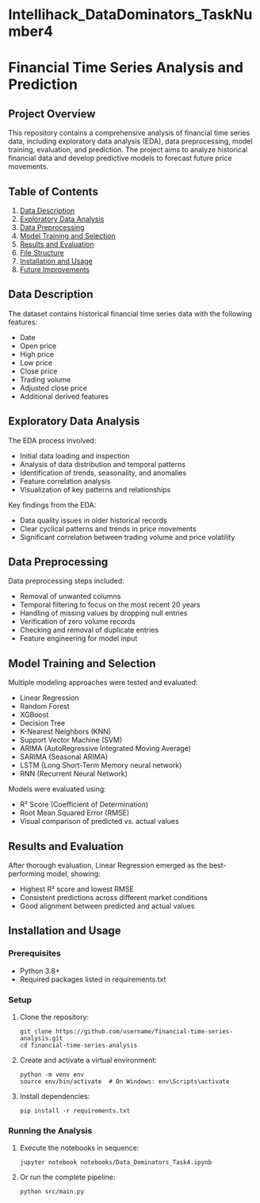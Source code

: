 # Intellihack_DataDominators_TaskNumber4

# Financial Time Series Analysis and Prediction

## Project Overview

This repository contains a comprehensive analysis of financial time series data, including exploratory data analysis (EDA), data preprocessing, model training, evaluation, and prediction. The project aims to analyze historical financial data and develop predictive models to forecast future price movements.

## Table of Contents

1. [Data Description](#data-description)
2. [Exploratory Data Analysis](#exploratory-data-analysis)
3. [Data Preprocessing](#data-preprocessing)
4. [Model Training and Selection](#model-training-and-selection)
5. [Results and Evaluation](#results-and-evaluation)
6. [File Structure](#file-structure)
7. [Installation and Usage](#installation-and-usage)
8. [Future Improvements](#future-improvements)

## Data Description

The dataset contains historical financial time series data with the following features:
- Date
- Open price
- High price
- Low price
- Close price
- Trading volume
- Adjusted close price
- Additional derived features

## Exploratory Data Analysis

The EDA process involved:
- Initial data loading and inspection
- Analysis of data distribution and temporal patterns
- Identification of trends, seasonality, and anomalies
- Feature correlation analysis
- Visualization of key patterns and relationships

Key findings from the EDA:
- Data quality issues in older historical records
- Clear cyclical patterns and trends in price movements
- Significant correlation between trading volume and price volatility

## Data Preprocessing

Data preprocessing steps included:
- Removal of unwanted columns
- Temporal filtering to focus on the most recent 20 years
- Handling of missing values by dropping null entries
- Verification of zero volume records
- Checking and removal of duplicate entries
- Feature engineering for model input

## Model Training and Selection

Multiple modeling approaches were tested and evaluated:
- Linear Regression
- Random Forest
- XGBoost
- Decision Tree
- K-Nearest Neighbors (KNN)
- Support Vector Machine (SVM)
- ARIMA (AutoRegressive Integrated Moving Average)
- SARIMA (Seasonal ARIMA)
- LSTM (Long Short-Term Memory neural network)
- RNN (Recurrent Neural Network)

Models were evaluated using:
- R² Score (Coefficient of Determination)
- Root Mean Squared Error (RMSE)
- Visual comparison of predicted vs. actual values

## Results and Evaluation

After thorough evaluation, Linear Regression emerged as the best-performing model, showing:
- Highest R² score and lowest RMSE
- Consistent predictions across different market conditions
- Good alignment between predicted and actual values



## Installation and Usage

### Prerequisites

- Python 3.8+
- Required packages listed in requirements.txt

### Setup

1. Clone the repository:
   ```
   git clone https://github.com/username/financial-time-series-analysis.git
   cd financial-time-series-analysis
   ```

2. Create and activate a virtual environment:
   ```
   python -m venv env
   source env/bin/activate  # On Windows: env\Scripts\activate
   ```

3. Install dependencies:
   ```
   pip install -r requirements.txt
   ```

### Running the Analysis

1. Execute the notebooks in sequence:
   ```
   jupyter notebook notebooks/Data_Dominators_Task4.ipynb
   ```

2. Or run the complete pipeline:
   ```
   python src/main.py
   ```


